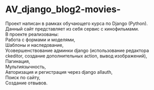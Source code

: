 # AV_django_blog2-movies-
Проект написан в рамках обучающего курса по Django (Python).<br>
Данный сайт представляет из себя сервис с кинофильмами.<br>
В проекте реализованы:<br>
Работа с формами и моделями,<br>
Шаблоны и наследование,<br>
Усовершенствование админки django (использование редактора ckeditor, создание дополнительных action, вывод изображений),<br>
Пагинация,<br>
Мультиязычность,<br>
Авторизация и регистрация через django allauth,<br>
Поиск по сайту,<br>
Создание отвывов.
